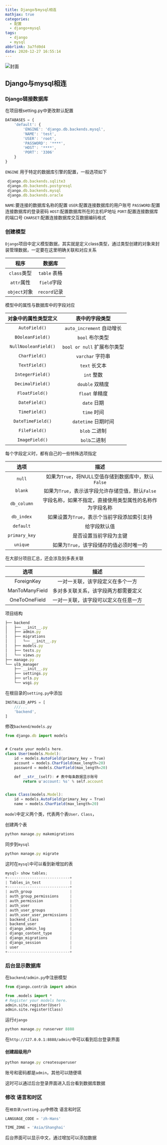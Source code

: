 ```yaml
---
title: Django与mysql相连
mathjax: true
categories:
  - 配置
  - django+mysql
tags:
  - django
  - mysql
abbrlink: 3a7fd0d4
date: 2020-12-27 16:55:14
---
```


<meta name = "referrer" content = "no-referrer" />

![封面](https://wx4.sinaimg.cn/mw690/0083TyOJly1gm2jvvrewqj31hc0u0u0x.jpg)

<!--less-->

## Django与mysql相连

### Django链接数据库

在项目根setting.py中更改默认配置

```js
DATABASES = {
    'default': {
        'ENGINE': 'django.db.backends.mysql',
        'NAME': 'test',
        'USER': 'root',
        'PASSWORD': '****',
        'HOST': '****',
        'PORT': '3306'
    }
}
```

`ENGINE` 用于特定的数据库引擎的配置，一般选项如下

```js
 django.db.backends.sqlite3
 django.db.backends.postgresql
 django.db.backends.mysql
 django.db.backends.oracle
```

`NAME`:要连接的数据库名称的配置
`USER`:配置连接数据库的用户账号
`PASSWORD`:配置连接数据库的登录密码
`HOST`:配置数据库所在的主机IP地址
 `PORT`:配置连接数据库的端口号
`CHARSET`:配置连接数据库交互数据编码格式

### 创建模型

`Django`项目中定义模型数据，其实就是定义class类型，通过类型创建的对象来封装管理数据，一定要在这里明确关联和对应关系

|     程序     |    数据库    |
| :----------: | :----------: |
| `class`类型  | `table` 表格 |
|  `attr`属性  | `field`字段  |
| `object`对象 | `record`记录 |

模型中的属性与数据库中的字段对应

| 对象中的属性类型定义 |       表中的字段类型        |
| :------------------: | :-------------------------: |
|    `AutoField()`     |  `auto_increment` 自动增长  |
|   `BOoleanField()`   |       `bool` 布尔类型       |
| `NullNooleanField()` | `bool or null` 扩展布尔类型 |
|    `CharField()`     |      `varchar` 字符串       |
|    `TextField()`     |        `text` 长文本        |
|   `IntegerField()`   |         `int` 整数          |
|   `DecimalField()`   |       `double` 双精度       |
|    `FloatField()`    |       `float`  单精度       |
|    `DateField()`     |         `date` 日期         |
|    `TimeField()`     |         `time` 时间         |
|  `DateTimeField()`   |     `datetime` 日期时间     |
|    `FileField()`     |        `blob` 二进制        |
|    `ImageField()`    |        `bolb`二进制         |

每个字段定义时，都有自己的一些特殊选项指定

|     选项      |                           描述                           |
| :-----------: | :------------------------------------------------------: |
|    `null`     |   如果为`True`，将NULL空值存储到数据库中，默认`False`    |
|    `blank`    |    如果为`True`，表示该字段允许存储空值，默认`False`     |
|  `db_column`  | 字段名称，如果不指定，直接使用类型属性的名称作为字段名称 |
|  `db_index`   |       如果设置为`True`，表示个当前字段添加索引支持       |
|   `default`   |                       给字段默认值                       |
| `primary_key` |                  是否设置当前字段为主键                  |
|   `unique`    |         如果为`True`，该字段储存的值必须时唯一的         |

在大部分项目汇总，还会涉及到多表关联

|      选项      |                 描述                 |
| :------------: | :----------------------------------: |
|   ForeignKey   |   一对一关联，该字段定义在多个一方   |
| ManToManyField | 多对多关联关系，该字段两方都需要定义 |
| OneToOneField  | 一对一关联，该字段可以定义在任意一方 |

项目结构

```js
├── backend
│   ├── __init__.py
│   ├── admin.py
│   ├── migrations
│   │   └── __init__.py
│   ├── models.py
│   ├── tests.py
│   └── views.py
├── manage.py
└── ulb_manager
    ├── __init__.py
    ├── settings.py
    ├── urls.py
    └── wsgi.py
```

在根目录的`setting.py`中添加

```js
INSTALLED_APPS = [
    ///...
    'backend',
]
```

修改`backend/models.py`

```js
from django.db import models


# Create your models here.
class User(models.Model):
    id = models.AutoField(primary_key = True)
    account = models.CharField(max_length=20)
    password = models.CharField(max_length=20)

    def __str__(self): # 表中每条数据显示账号
        return u'account: %s' % self.account


class Class(models.Model):
    id = models.AutoField(primary_key = True)
    name = models.CharField(max_length=20)
```

`model`中定义两个类，代表两个表`User，Class`，

创建两个表

```js
python manage.py makemigrations
```

同步到`mysql`

```js
python manage.py migrate
```

这时在`mysql`中可以看到新增加的表

```js
mysql> show tables;
+----------------------------+
| Tables_in_test             |
+----------------------------+
| auth_group                 |
| auth_group_permissions     |
| auth_permission            |
| auth_user                  |
| auth_user_groups           |
| auth_user_user_permissions |
| backend_class              |
| backend_user               |
| django_admin_log           |
| django_content_type        |
| django_migrations          |
| django_session             |
| user                       |
+----------------------------+
```

### 后台显示数据库

在`backend/admin.py`中注册模型

```py
from django.contrib import admin

from .models import *
# Register your models here.
admin.site.register(User)
admin.site.register(Class)
```

运行`django`

```js
python manage.py runserver 8888 
```

在`http://127.0.0.1:8888/admin/`中可以看到后台登录界面

#### 创建超级用户

```js
python manage.py createsuperuser
```

账号和密码都是`admin`，其他可以随便填

这时可以通过后台登录界面进入后台看到数据库数据

### 修改 语言和时区

在`根目录/setting.py`中修改 语言和时区

```js
LANGUAGE_CODE = 'zh-Hans'

TIME_ZONE = 'Asia/Shanghai'
```

后台界面可以显示中文，通过增加可以添加数据

